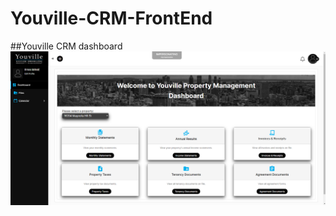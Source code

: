 # Youville-CRM-FrontEnd

##Youville CRM dashboard
![Youville CRM Dashboard img](/images/YouvilleDashboard.png)
